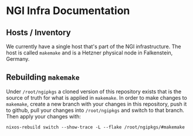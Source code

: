 # NGI Infra Documentation

## Hosts / Inventory

We currently have a single host that's part of the NGI infrastructure. The host
is called `makemake` and is a Hetzner physical node in Falkenstein, Germany.

## Rebuilding `makemake`
Under `/root/ngipkgs` a cloned version of this repository exists that is the
source of truth for what is applied in `makemake`. In order to make changes to
`makemake`, create a new branch with your changes in this repository, push it to
github, pull your changes into `/root/ngipkgs` and switch to that branch. Then
apply your changes with:

```
nixos-rebuild switch --show-trace -L --flake /root/ngipkgs/#makemake
```